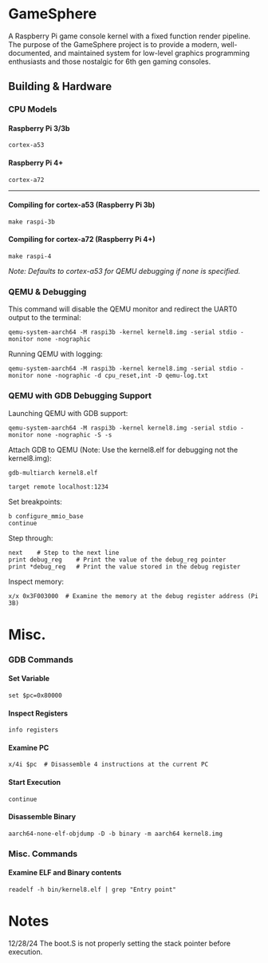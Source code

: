 # GameSphere
A Raspberry Pi game console kernel with a fixed function render pipeline. The purpose of the GameSphere project is to provide a modern, well-documented, and maintained system for low-level graphics programming enthusiasts and those nostalgic for 6th gen gaming consoles.

## Building & Hardware

### CPU Models

#### Raspberry Pi 3/3b
```
cortex-a53
```

#### Raspberry Pi 4+
```
cortex-a72
```

<hr>

#### Compiling for cortex-a53 (Raspberry Pi 3b)
```
make raspi-3b
```

#### Compiling for cortex-a72 (Raspberry Pi 4+)
```
make raspi-4
```

*Note: Defaults to cortex-a53 for QEMU debugging if none is specified.*

### QEMU & Debugging

This command will disable the QEMU monitor and redirect the UART0 output to the terminal:
```
qemu-system-aarch64 -M raspi3b -kernel kernel8.img -serial stdio -monitor none -nographic
```

Running QEMU with logging:
```
qemu-system-aarch64 -M raspi3b -kernel kernel8.img -serial stdio -monitor none -nographic -d cpu_reset,int -D qemu-log.txt
```

### QEMU with GDB Debugging Support

Launching QEMU with GDB support:
```
qemu-system-aarch64 -M raspi3b -kernel kernel8.img -serial stdio -monitor none -nographic -S -s
```

Attach GDB to QEMU (Note: Use the kernel8.elf for debugging not the kernel8.img):
```
gdb-multiarch kernel8.elf

target remote localhost:1234
```

Set breakpoints: 
```
b configure_mmio_base
continue
```

Step through:
```
next    # Step to the next line
print debug_reg    # Print the value of the debug_reg pointer
print *debug_reg   # Print the value stored in the debug register
```

Inspect memory:
```
x/x 0x3F003000  # Examine the memory at the debug register address (Pi 3B)
```

# Misc.

### GDB Commands

#### Set Variable
```
set $pc=0x80000
```

#### Inspect Registers
```
info registers
```

#### Examine PC
```
x/4i $pc  # Disassemble 4 instructions at the current PC
```

#### Start Execution
```
continue
```

#### Disassemble Binary
```
aarch64-none-elf-objdump -D -b binary -m aarch64 kernel8.img
```

### Misc. Commands

#### Examine ELF and Binary contents
```
readelf -h bin/kernel8.elf | grep "Entry point"
```

# Notes

12/28/24
The boot.S is not properly setting the stack pointer before execution.